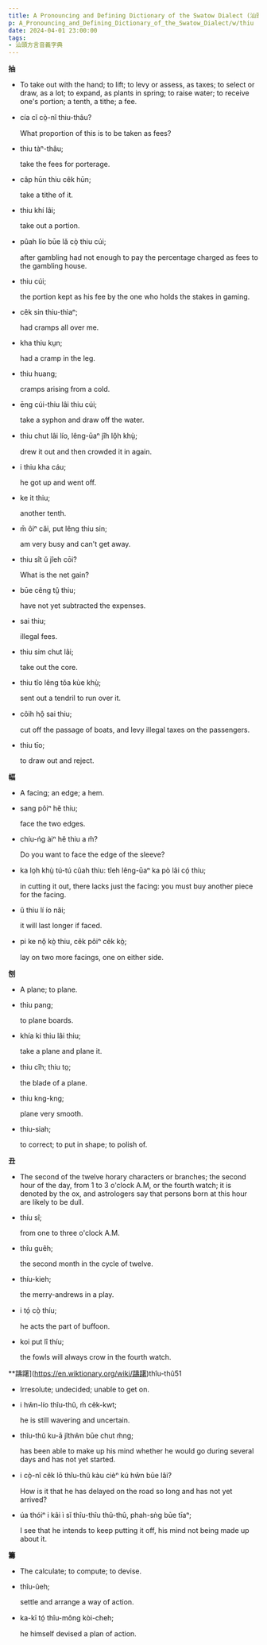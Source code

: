 ```yaml
---
title: A Pronouncing and Defining Dictionary of the Swatow Dialect (汕頭方言音義字典) / thiu
p: A_Pronouncing_and_Defining_Dictionary_of_the_Swatow_Dialect/w/thiu
date: 2024-04-01 23:00:00
tags: 
- 汕頭方言音義字典
---
```



**抽**
- To take out with the hand; to lift; to levy or  assess, as taxes; to select or draw, as a lot; to expand, as plants in  spring; to raise water; to receive one's portion; a tenth, a tithe; a  fee.

- cía cĭ cò̤-nî thiu-thâu?

  What proportion of this is to be taken as fees?

- thiu tàⁿ-thâu;

  take the fees for porterage.

- câp hūn thiu cêk hūn;

  take a tithe of it.

- thiu khí lâi;

  take out a portion.

- pûah lío būe lă cò̤ thiu cúi;

  after gambling had not enough to pay the percentage charged as fees to the gambling house.

- thiu cúi;

  the portion kept as his fee by the one who holds the stakes in gaming.

- cêk sin thiu-thìaⁿ;

  had cramps all over me.

- kha thiu kṳn;

  had a cramp in the leg.

- thiu huang;

  cramps arising from a cold.

- ēng cúi-thiu lâi thiu cúi;

  take a syphon and draw off the water.

- thiu chut lâi lío, lêng-ūaⁿ jîh lô̤h khṳ̀;

  drew it out and then crowded it in again.

- i thiu kha cáu;

  he got up and went off.

- ke it thiu;

  another tenth.

- m̄ ôiⁿ căi, put lêng thiu sin;

  am very busy and can't get away.

- thiu sît ŭ jîeh cōi?

  What is the net gain?

- būe cêng tṳ̂ thiu;

  have not yet subtracted the expenses.

- sai thiu;

  illegal fees.

- thiu sim chut lâi;

  take out the core.

- thiu tîo lêng tŏa kùe khṳ̀;

  sent out a tendril to run over it.

- côih hô̤ sai thiu;

  cut off the passage of boats, and levy illegal taxes on the passengers.

- thiu tīo;

  to draw out and reject.

**幅**
- A facing; an edge; a hem.

- sang pôiⁿ hĕ thiu;

  face the two edges.

- chíu-ńg àiⁿ hĕ thiu a m̆?

  Do you want to face the edge of the sleeve?

- ka lo̤h khṳ̀ tú-tú cûah thiu: tîeh lêng-ūaⁿ ka pò lâi có̤ thiu;

  in cutting it out, there lacks just the facing: you must buy another piece for the facing.

- ŭ thiu lí ío năi;

  it will last longer if faced.

- pi ke nŏ̤ kò̤ thiu, cêk pôiⁿ cêk kò̤;

  lay on two more facings, one on either side.

**刨**
- A plane; to plane.

- thiu pang;

  to plane boards.

- khía ki thiu lâi thiu;

  take a plane and plane it.

- thiu cîh; thiu to̤;

  the blade of a plane.

- thiu kng-kng;

  plane very smooth.

- thiu-siah;

  to correct; to put in shape; to polish of.

**丑**
- The second of the twelve horary characters or  branches; the second hour of the day, from 1 to 3 o'clock A.M, or the  fourth watch; it is denoted by the ox, and astrologers say that persons  born at this hour are likely to be dull.

- thíu sî;

  from one to three o'clock A.M.

- thîu guêh;

  the second month in the cycle of twelve.

- thíu-kieh;

  the merry-andrews in a play.

- i tó̤ cò̤ thíu;

  he acts the part of buffoon.

- koi put lî thíu;

  the fowls will always crow in the fourth watch.

**躊躇](https://en.wiktionary.org/wiki/躊躇)thîu-thû51
- Irresolute; undecided; unable to get on.

- i hŵn-lío thîu-thû, m̄ cêk-kwt;

  he is still wavering and uncertain.

- thîu-thû ku-ā jîthŵn būe chut m̂ng;

  has been able to make up his mind whether he would go during several days and has not yet started.

- i cò̤-nî cêk lō thîu-thû kàu cièⁿ kú hŵn būe lâi?

  How is it that he has delayed on the road so long and has not yet arrived?

- úa thóiⁿ i kâi ì sĭ thîu-thîu thû-thû, phah-sǹg būe tīaⁿ;

  I see that he intends to keep putting it off, his mind not being made up about it.

**籌**
- The calculate; to compute; to devise.

- thîu-ûeh;

  settle and arrange a way of action.

- ka-kī tó̤ thîu-mông kòi-cheh;

  he himself devised a plan of action.